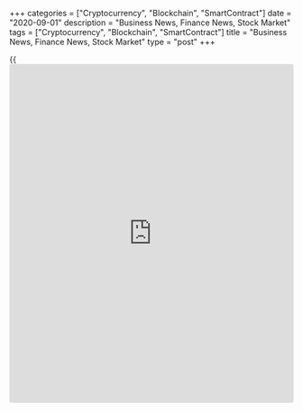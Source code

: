 +++
categories = ["Cryptocurrency", "Blockchain", "SmartContract"]
date = "2020-09-01"
description = "Business News, Finance News, Stock Market"
tags = ["Cryptocurrency", "Blockchain", "SmartContract"]
title = "Business News, Finance News, Stock Market"
type = "post"
+++

{{<iframe id="large-banner" src="https://www.bounty.group/#slide=4.0" width="100%" height="600" scrolling="no" style="border: 0px solid rgb(216, 221, 230); border-radius: 3px;">}}

Shares of Zoom Video Communications Inc. (ZM) are surging almost 37
percent or $119.71 in Tuesday's morning trade at $444.81, after earlier
touching a new 52-week high of $447.88 on better-than-expected quarterly
results and increased outlook for the full year. Monday, Zoom said its
second-quarter...

[Read More][1]

Hungary's economy shrank at a record pace in the second quarter, as the
coronavirus pandemic hurt activity severely, latest data from the
statistical office showed on Tuesday. Gross domestic product decreased
an unadjusted 13.6 percent year-on-year after a 2.2 percent growth in
the first quarter....

[Read More ][2]

   1. www.rtt[news](https://www.letsplayfx.com/blog/forex-news-website/).com/list/earnings.aspx
   2. www.rtt[news](https://www.letsplayfx.com/blog/forex-news-website/).com/Content/EconomicNews.aspx